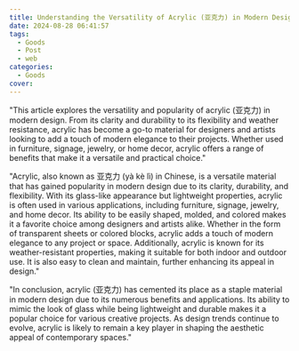 ```yaml
---
title: Understanding the Versatility of Acrylic (亚克力) in Modern Design
date: 2024-08-28 06:41:57
tags:
  - Goods
  - Post
  - web
categories:
  - Goods
cover: 
---
```


"This article explores the versatility and popularity of acrylic (亚克力) in modern design. From its clarity and durability to its flexibility and weather resistance, acrylic has become a go-to material for designers and artists looking to add a touch of modern elegance to their projects. Whether used in furniture, signage, jewelry, or home decor, acrylic offers a range of benefits that make it a versatile and practical choice."

"Acrylic, also known as 亚克力 (yà kè lì) in Chinese, is a versatile material that has gained popularity in modern design due to its clarity, durability, and flexibility. With its glass-like appearance but lightweight properties, acrylic is often used in various applications, including furniture, signage, jewelry, and home decor. Its ability to be easily shaped, molded, and colored makes it a favorite choice among designers and artists alike. Whether in the form of transparent sheets or colored blocks, acrylic adds a touch of modern elegance to any project or space. Additionally, acrylic is known for its weather-resistant properties, making it suitable for both indoor and outdoor use. It is also easy to clean and maintain, further enhancing its appeal in design."

"In conclusion, acrylic (亚克力) has cemented its place as a staple material in modern design due to its numerous benefits and applications. Its ability to mimic the look of glass while being lightweight and durable makes it a popular choice for various creative projects. As design trends continue to evolve, acrylic is likely to remain a key player in shaping the aesthetic appeal of contemporary spaces."
